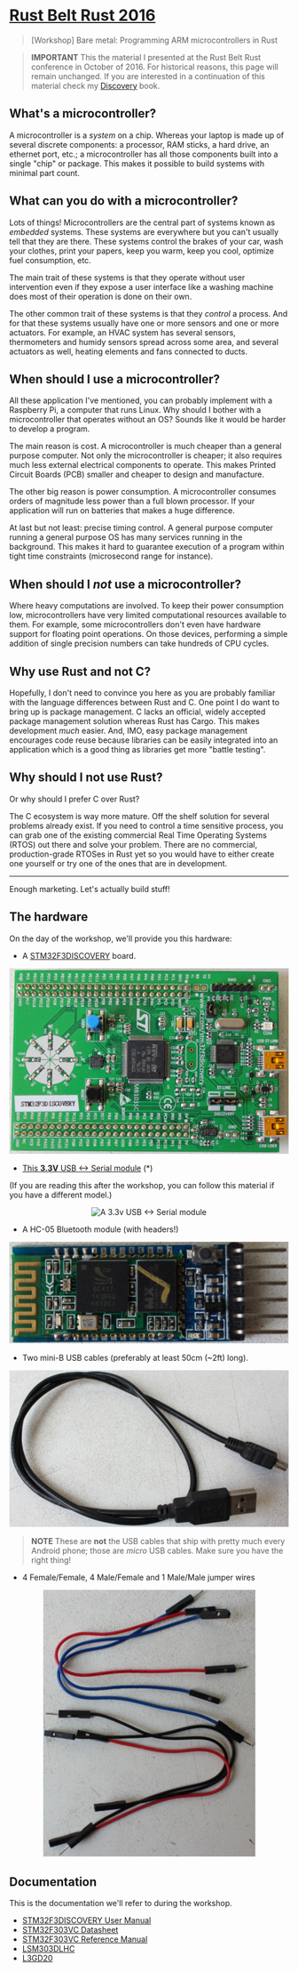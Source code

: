 # [Rust Belt Rust 2016]

[Rust Belt Rust 2016]: http://www.rust-belt-rust.com/

> [Workshop] Bare metal: Programming ARM microcontrollers in Rust

> **IMPORTANT** This the material I presented at the Rust Belt Rust conference
> in October of 2016. For historical reasons, this page will remain unchanged.
> If you are interested in a continuation of this material check my
> [Discovery] book.

[Discovery]: https://japaric.github.io/discovery

## What's a microcontroller?

A microcontroller is a *system* on a chip. Whereas your laptop is made up of
several discrete components: a processor, RAM sticks, a hard drive, an ethernet
port, etc.; a microcontroller has all those components built into a single
"chip" or package. This makes it possible to build systems with minimal part
count.

## What can you do with a microcontroller?

Lots of things! Microcontrollers are the central part of systems known as
*embedded* systems. These systems are everywhere but you can't usually tell that
they are there. These systems control the brakes of your car, wash your clothes,
print your papers, keep you warm, keep you cool, optimize fuel consumption, etc.

The main trait of these systems is that they operate without user intervention
even if they expose a user interface like a washing machine does most of their
operation is done on their own.

The other common trait of these systems is that they *control* a process. And
for that these systems usually have one or more sensors and one or more
actuators. For example, an HVAC system has several sensors, thermometers and
humidy sensors spread across some area, and several actuators as well, heating
elements and fans connected to ducts.

## When should I use a microcontroller?

All these application I've mentioned, you can probably implement with a
Raspberry Pi, a computer that runs Linux. Why should I bother with a
microcontroller that operates without an OS? Sounds like it would be harder to
develop a program.

The main reason is cost. A microcontroller is much cheaper than a general
purpose computer. Not only the microcontroller is cheaper; it also requires much
less external electrical components to operate. This makes Printed Circuit
Boards (PCB) smaller and cheaper to design and manufacture.

The other big reason is power consumption. A microcontroller consumes orders of
magnitude less power than a full blown processor. If your application will
run on batteries that makes a huge difference.

At last but not least: precise timing control. A general purpose computer
running a general purpose OS has many services running in the background. This
makes it hard to guarantee execution of a program within tight time constraints
(microsecond range for instance).

## When should I *not* use a microcontroller?

Where heavy computations are involved. To keep their power consumption low,
microcontrollers have very limited computational resources available to them.
For example, some microcontrollers don't even have hardware support for floating
point operations. On those devices, performing a simple addition of single
precision numbers can take hundreds of CPU cycles.

## Why use Rust and not C?

Hopefully, I don't need to convince you here as you are probably familiar with
the language differences between Rust and C. One point I do want to bring up is
package management. C lacks an official, widely accepted package management
solution whereas Rust has Cargo. This makes development *much* easier. And, IMO,
easy package management encourages code reuse because libraries can be easily
integrated into an application which is a good thing as libraries get more
"battle testing".

## Why should I not use Rust?

Or why should I prefer C over Rust?

The C ecosystem is way more mature. Off the shelf solution for several problems
already exist. If you need to control a time sensitive process, you can grab one
of the existing commercial Real Time Operating Systems (RTOS) out there and
solve your problem. There are no commercial, production-grade RTOSes in Rust yet
so you would have to either create one yourself or try one of the ones that are
in development.

---

Enough marketing. Let's actually build stuff!

## The hardware

On the day of the workshop, we'll provide you this hardware:

- A [STM32F3DISCOVERY] board.

[STM32F3DISCOVERY]: http://www.st.com/en/evaluation-tools/stm32f3discovery.html

<p align="center">
<img title="STM32F3DISCOVERY" src="assets/f3.jpg">
</p>

- [This **3.3V** USB <-> Serial module][sparkfun] (\*)

[sparkfun]: https://www.sparkfun.com/products/9873

(If you are reading this after the workshop, you can follow this material if you
have a different model.)

<p align="center">
<img title="A 3.3v USB <-> Serial module" src="assets/serial.jpg">
</p>

- A HC-05 Bluetooth module (with headers!)

<p align="center">
<img title="The HC-05 Bluetooth module" src="assets/bluetooth.jpg">
</p>

- Two mini-B USB cables (preferably at least 50cm (~2ft) long).

<p align="center">
<img title="mini-B USB cable" src="assets/usb-cable.jpg">
</p>

> **NOTE** These are **not** the USB cables that ship with pretty much every
> Android phone; those are *micro* USB cables. Make sure you have the right
> thing!

- 4 Female/Female, 4 Male/Female and 1 Male/Male jumper wires

<p align="center">
<img title="Jumper wires" src="assets/jumper-wires.jpg">
</p>

## Documentation

This is the documentation we'll refer to during the workshop.

- [STM32F3DISCOVERY User Manual][um]
- [STM32F303VC Datasheet][ds]
- [STM32F303VC Reference Manual][rm]
- [LSM303DLHC]
- [L3GD20]

[L3GD20]: http://www.st.com/resource/en/datasheet/l3gd20.pdf
[LSM303DLHC]: http://www.st.com/resource/en/datasheet/lsm303dlhc.pdf
[ds]: http://www.st.com/resource/en/datasheet/stm32f303vc.pdf
[rm]: http://www.st.com/resource/en/reference_manual/dm00043574.pdf
[um]: http://www.st.com/resource/en/user_manual/dm00063382.pdf
